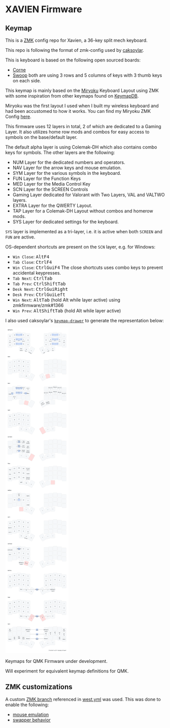 # XAVIEN Firmware

## Keymap

This is a [ZMK](https://zmk.dev) config repo for Xavien, a 36-key split mech keyboard.

This repo is following the format of zmk-config used by [caksoylar](https://github.com/caksoylar/zmk-config).

This is keyboard is based on the following open sourced boards:
- [Corne](https://github.com/foostan/crkbd)
- [Swoop](https://github.com/jimmerricks/swoop)
both are using 3 rows and 5 columns of keys with 3 thumb keys on each side.

This keymap is mainly based on the [Miryoku](https://github.com/manna-harbour/miryoku) Keyboard Layout using ZMK with some inspiration from other keymaps found on [KeymapDB](https://keymapdb.com/).

Miryoku was the first layout I used when I built my wireless keyboard and had been accustomed to how it works.
You can find my Miryoku ZMK Config [here](https://github.com/duanexavierbondad/miryoku_zmk_xavien).

This firmware uses 12 layers in total, 2 of which are dedicated to a Gaming Layer. It also utilizes home row mods and combos for easy access to symbols on the base/default layer.

The default alpha layer is using Colemak-DH which also contains combo keys for symbols.
The other layers are the following:
- NUM Layer for the dedicated numbers and operators.
- NAV Layer for the arrow keys and mouse emulation.
- SYM Layer for the various symbols in the keyboard.
- FUN Layer for the Function Keys
- MED Layer for the Media Control Key
- SCN Layer for the SCREEN Controls
- Gaming Layer dedicated for Valorant with Two Layers, VAL and VALTWO layers.
- EXTRA Layer for the QWERTY Layout.
- TAP Layer for a Colemak-DH Layout without combos and homerow mods.
- SYS Layer for dedicated settings for the keyboard.

`SYS` layer is implemented as a tri-layer, i.e. it is active when both `SCREEN` and `FUN` are active.

OS-dependent shortcuts are present on the `SCN` layer, e.g. for Windows:
- `Win Close`: <kbd>Alt</kbd><kbd>F4</kbdy>
- `Tab Close`: <kbd>Ctrl</kbd><kbd>F4</kbd>
- `Win Close`: <kbd>Ctrl</kbd><kbd>Gui</kbd><kbd>F4</kbd>
The close shortcuts uses combo keys to prevent accidental keypresses.
- `Tab Next`: <kbd>Ctrl</kbd><kbd>Tab</kbd>
- `Tab Prev`: <kbd>Ctrl</kbd><kbd>Shift</kbd><kbd>Tab</kbd>
- `Desk Next`: <kbd>Ctrl</kbd><kbd>Gui</kbd><kbd>Right</kbd>
- `Desk Prev`: <kbd>Ctrl</kbd><kbd>Gui</kbd><kbd>Left</kbd>
- `Win Next`: <kbd>Alt</kbd><kbd>Tab</kbd> (hold Alt while layer active) using zmkfirmware/zmk#1366
- `Win Prev`: <kbd>Alt</kbd><kbd>Shift</kbd><kbd>Tab</kbd> (hold Alt while layer active)

I also used caksoylar's [`keymap-drawer`](https://github.com/caksoylar/keymap-drawer) to generate the representation below:

![Keymap Representation](./keymap-drawer/xavien.svg?raw=true "Keymap Representation")


Keymaps for QMK Firmware under development.

Will experiment for equivalent keymap definitions for QMK.


## ZMK customizations

A custom [ZMK branch](https://github.com/caksoylar/zmk) referenced in [west.yml](config/west.yml) was used.
This was done to enable the following:
- [mouse emulation](https://github.com/caksoylar/zmk/tree/caksoylar/experimental)
- [swapper behavior](https://github.com/zmkfirmware/zmk/pull/1366) 
